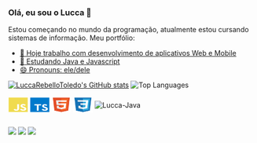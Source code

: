 ### Olá, eu sou o Lucca 👋 


Estou começando no mundo da programação, atualmente estou cursando sistemas de informação.
Meu portfólio: <a href="https://luccarebellotoledo.github.io/">

* 🔭 Hoje trabalho com desenvolvimento de aplicativos Web e Mobile
* 🧠 Estudando Java e Javascript
* 😄 Pronouns: ele/dele

<div>
  <a href="https://www.linkedin.com/in/lucca-toledo-a307b9230">
  <img height="200em" src="https://github-readme-stats.vercel.app/api?username=LuccaRebelloToledo&show_icons=true&hide=&count_private=true&title_color=0891b2&text_color=ffffff&icon_color=0891b2&bg_color=1c1917&hide_border=true&show_icons=true" alt="LuccaRebelloToledo's GitHub stats" /></a>
<img height="200em" src="https://github-readme-stats.vercel.app/api/top-langs/?username=LuccaRebelloToledo&layout=compact&langs_count=16&theme=dark&langs_count=10&title_color=0891b2&text_color=ffffff&icon_color=0891b2&bg_color=1c1917&hide_border=true&locale=en&custom_title=Top%20%Languages" alt="Top Languages" /></a>
</div>
  
  <div style="display: inline_block"><br>
  <img align="center" alt="Lucca-Js" height="30" width="40" src="https://raw.githubusercontent.com/devicons/devicon/master/icons/javascript/javascript-plain.svg">
  <img align="center" alt="Lucca-Ts" height="30" width="40" src="https://raw.githubusercontent.com/devicons/devicon/master/icons/typescript/typescript-plain.svg">
  <img align="center" alt="Lucca-HTML" height="30" width="40" src="https://raw.githubusercontent.com/devicons/devicon/master/icons/html5/html5-original.svg">
  <img align="center" alt="Lucca-CSS" height="30" width="40" src="https://raw.githubusercontent.com/devicons/devicon/master/icons/css3/css3-original.svg">
  <img align="center" alt="Lucca-Java" height="30" width="40" src="https://raw.githubusercontent.com/danielcranney/readme-generator/main/public/icons/skills/java-colored.svg">
</div>
  
  ##
  
  <div>
  <a href="https://instagram.com/luccareb" target="_blank"><img src="https://img.shields.io/badge/-Instagram-%23E4405F?style=for-the-badge&logo=instagram&logoColor=white" target="_blank"></a>
  <a href = "mailto:luccarebtoledo@gmail.com"><img src="https://img.shields.io/badge/Gmail-D14836?style=for-the-badge&logo=gmail&logoColor=white" target="_blank"></a>
  <a href="https://www.linkedin.com/in/lucca-toledo-a307b9230" target="_blank"><img src="https://img.shields.io/badge/-LinkedIn-%230077B5?style=for-the-badge&logo=linkedin&logoColor=white" target="_blank"></a>   
</div>
